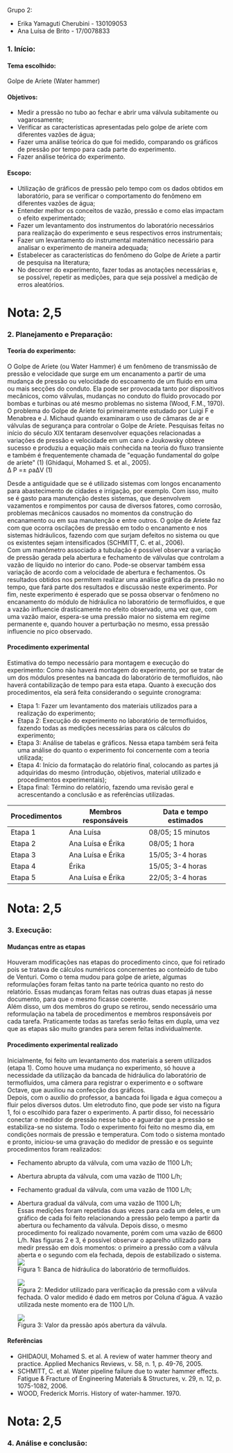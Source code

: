 Grupo 2:
- Erika Yamaguti Cherubini - 130109053
- Ana Luísa de Brito - 17/0078833

### 1.	Início:

#### Tema escolhido: 
Golpe de Aríete (Water hammer)

#### Objetivos:
* Medir a pressão no tubo ao fechar e abrir uma válvula subitamente ou vagarosamente;
* Verificar as características apresentadas pelo golpe de aríete com diferentes vazões de água;
* Fazer uma análise teórica do que foi medido, comparando os gráficos de pressão por tempo para cada parte do experimento.  
* Fazer análise teórica do experimento.  

#### Escopo:

* Utilização de gráficos de pressão pelo tempo com os dados obtidos em laboratório, para se verificar o comportamento do fenômeno em diferentes vazões de água;  
* Entender melhor os conceitos de vazão, pressão e como elas impactam o efeito experimentado; 
* Fazer um levantamento dos instrumentos do laboratório necessários para realização do experimento e seus respectivos erros instrumentais;  
* Fazer um levantamento do instrumental matemático necessário para analisar o experimento de maneira adequada;  
* Estabelecer as características do fenômeno do Golpe de Aríete a partir de pesquisa na literatura;  
* No decorrer do experimento, fazer todas as anotações necessárias e, se possível, repetir as medições, para que seja possível a medição de erros aleatórios.  

#  Nota: 2,5

### 2.	Planejamento e Preparação:

#### Teoria do experimento:   
   O Golpe de Aríete (ou Water Hammer) é um fenômeno de transmissão de pressão e velocidade que surge em um encanamento a partir de uma mudança de pressão ou velocidade do escoamento de um fluido em uma ou mais secções do conduto. Ela pode ser provocada tanto por dispositivos mecânicos, como válvulas, mudanças no conduto do fluido provocado por bombas e turbinas ou até mesmo problemas no sistema (Wood, F.M., 1970).  
   O problema do Golpe de Aríete foi primeiramente estudado por Luigi F e Menabrea e J. Michaud quando examinaram o uso de câmaras de ar e válvulas de segurança para controlar o Golpe de Aríete. Pesquisas feitas no início do século XIX tentaram desenvolver equações relacionadas a variações de pressão e velocidade em um cano e Joukowsky obteve sucesso e produziu a equação mais conhecida na teoria do fluxo transiente e também é frequentemente chamada de "equação fundamental do golpe de aríete" (1) (Ghidaqui, Mohamed S. et al., 2005).  
                                                     Δ P =± ρaΔV                                    (1)

   Desde a antiguidade que se é utilizado sistemas com longos encanamento para abastecimento de cidades e irrigação, por exemplo. Com isso, muito se é gasto para manutenção destes sistemas, que desenvolvem vazamentos e rompimentos por causa de diversos fatores, como corrosão, problemas mecânicos causados no momentos da construção do encanamento ou em sua manutenção e entre outros. O golpe de Aríete faz com que ocorra oscilações de pressão em todo o encanamento e nos sistemas hidráulicos, fazendo com que surjam defeitos no sistema ou que os existentes sejam intensificados (SCHMITT, C. et al., 2006).  
   Com um manômetro associado a tubulação é possível observar a variação de pressão gerada pela abertura e fechamento de válvulas que controlam a vazão de líquido no interior do cano. Pode-se observar também essa variação de acordo com a velocidade de abertura e fechamentos. Os resultados obtidos nos permitem realizar uma análise gráfica da pressão no tempo, que fará parte dos resultados e discussão neste experimento. Por fim, neste experimento é esperado que se possa observar o fenômeno no encanamento do módulo de hidráulica no laboratório de termofluídos, e que a vazão influencie drasticamente no efeito observado, uma vez que, com uma vazão maior, espera-se uma pressão maior no sistema em regime permanente e, quando houver a perturbação no mesmo, essa pressão influencie no pico observado.   


#### Procedimento experimental

Estimativa do tempo necessário para montagem e execução do experimento: Como não haverá montagem do experimento, por se tratar de um dos módulos presentes na bancada do laboratório de termofluidos, não haverá contabilização de tempo para esta etapa. Quanto à execução dos procedimentos, ela será feita considerando o seguinte cronograma:

- Etapa 1: Fazer um levantamento dos materiais utilizados para a realização do experimento;
- Etapa 2: Execução do experimento no laboratório de termofluidos, fazendo todas as medições necessárias para os cálculos do experimento;
- Etapa 3: Análise de tabelas e gráficos. Nessa etapa também será feita uma análise do quanto o experimento foi concernente com a teoria utilizada;
- Etapa 4: Início da formatação do relatório final, colocando as partes já adquiridas do mesmo (introdução, objetivos, material utilizado e procedimentos experimentais);
- Etapa final: Término do relatório, fazendo uma revisão geral e acrescentando a conclusão e as referências utilizadas.

|Procedimentos|Membros responsáveis|Data e tempo estimados|
|-------|-----------|---------|
|Etapa 1|Ana Luísa|08/05; 15 minutos|
|Etapa 2|Ana Luísa e Érika|08/05; 1 hora|
|Etapa 3|Ana Luísa e Érika|15/05; 3-4 horas|
|Etapa 4|Érika|15/05; 3-4 horas|
|Etapa 5|Ana Luísa e Érika|22/05; 3-4 horas|

#  Nota: 2,5

### 3.	Execução:

#### Mudanças entre as etapas

   Houveram modificações nas etapas do procedimento cinco, que foi retirado pois se tratava de cálculos numéricos concernentes ao conteúdo de tubo de Venturi. Como o tema mudou para golpe de aríete, algumas reformulações foram feitas tanto na parte teórica quanto no resto do relatório. Essas mudanças foram feitas nas outras duas etapas já nesse documento, para que o mesmo ficasse coerente.  
   Além disso, um dos membros do grupo se retirou, sendo necessário uma reformulação na tabela de procedimentos e membros responsáveis por cada tarefa. Praticamente todas as tarefas serão feitas em dupla, uma vez que as etapas são muito grandes para serem feitas individualmente. 
   
#### Procedimento experimental realizado

   Inicialmente, foi feito um levantamento dos materiais a serem utilizados (etapa 1). Como houve uma mudança no experimento, só houve a necessidade da utilização da bancada de hidráulica do laboratório de termofluídos, uma câmera para registrar o experimento e o software Octave, que auxiliou na confecção dos gráficos.  
   Depois, com o auxílio do professor, a bancada foi ligada e água começou a fluir pelos diversos dutos. Um eletroduto fino, que pode ser visto na figura 1, foi o escolhido para fazer o experimento. A partir disso, foi necessário conectar o medidor de pressão nesse tubo e aguardar que a pressão se estabiliza-se no sistema. Todo o experimento foi feito no mesmo dia, em condições normais de pressão e temperatura. 
  	Com todo o sistema montado e pronto, iniciou-se uma gravação do medidor de pressão e os seguinte procedimentos foram realizados:
- Fechamento abrupto da válvula, com uma vazão de 1100 L/h;
- Abertura abrupta da válvula,  com uma vazão de 1100 L/h;
- Fechamento gradual da válvula, com uma vazão de 1100 L/h;
- Abertura gradual da válvula,  com uma vazão de 1100 L/h;  
    Essas medições foram repetidas duas vezes para cada um deles, e um gráfico de cada foi feito relacionando a pressão pelo tempo a partir da abertura ou fechamento da válvula. Depois disso, o mesmo procedimento foi realizado novamente, porém com uma vazão de 6600 L/h. Nas figuras 2 e 3, é possível observar o aparelho utilizado para medir pressão em dois momentos: o primeiro a pressão com a válvula aberta e o segundo com ela fechada, depois de estabilizado o sistema.
  ![](https://i.imgur.com/jneCqB8.jpg)  
  Figura 1: Banca de hidráulica do laboratório de termofluídos.
  
  ![](https://i.imgur.com/nQCACul.jpg)  
  Figura 2: Medidor utilizado para verificação da pressão com a válvula fechada. O valor medido é dado em metros por Coluna d'água. A vazão utilizada neste momento era de 1100 L/h. 
  
  ![](https://i.imgur.com/evVdIfE.jpg)  
  Figura 3: Valor da pressão após abertura da válvula.  
   
#### Referências
- GHIDAOUI, Mohamed S. et al. A review of water hammer theory and practice. Applied Mechanics Reviews, v. 58, n. 1, p. 49-76, 2005.
- SCHMITT, C. et al. Water pipeline failure due to water hammer effects. Fatigue & Fracture of Engineering Materials & Structures, v. 29, n. 12, p. 1075-1082, 2006.
- WOOD, Frederick Morris. History of water-hammer. 1970.

#  Nota: 2,5

  
### 4.	Análise e conclusão:
